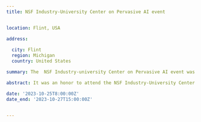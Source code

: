 ```yaml
---
title: NSF Industry-University Center on Pervasive AI event


location: Flint, USA

address:
  
  city: Flint
  region: Michigan
  country: United States

summary: The  NSF Industry-university Center on Pervasive AI event was held in Flint, Michigan organized by the University of Michigan, in collaboration with Oregon State University, Oakland University, and the University of Colorado, Boulder.

abstract: It was an honor to attend the NSF Industry-University Center on Pervasive AI's industry advisory board event in Michigan, where I had the opportunity to present my research work on 'An Empirical Study of Refactorings and Technical Debt in Build Systems'.

date: '2023-10-25T8:00:00Z'
date_end: '2023-10-27T15:00:00Z'


---
```

